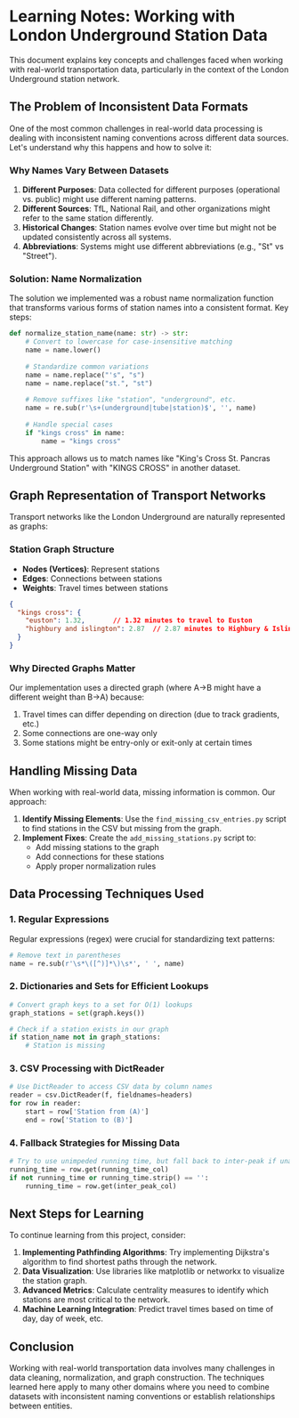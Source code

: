 # Learning Notes: Working with London Underground Station Data

This document explains key concepts and challenges faced when working with real-world transportation data, particularly in the context of the London Underground station network. 

## The Problem of Inconsistent Data Formats

One of the most common challenges in real-world data processing is dealing with inconsistent naming conventions across different data sources. Let's understand why this happens and how to solve it:

### Why Names Vary Between Datasets

1. **Different Purposes**: Data collected for different purposes (operational vs. public) might use different naming patterns.
2. **Different Sources**: TfL, National Rail, and other organizations might refer to the same station differently.
3. **Historical Changes**: Station names evolve over time but might not be updated consistently across all systems.
4. **Abbreviations**: Systems might use different abbreviations (e.g., "St" vs "Street").

### Solution: Name Normalization

The solution we implemented was a robust name normalization function that transforms various forms of station names into a consistent format. Key steps:

```python
def normalize_station_name(name: str) -> str:
    # Convert to lowercase for case-insensitive matching
    name = name.lower()
    
    # Standardize common variations
    name = name.replace("'s", "s")
    name = name.replace("st.", "st")
    
    # Remove suffixes like "station", "underground", etc.
    name = re.sub(r'\s+(underground|tube|station)$', '', name)
    
    # Handle special cases
    if "kings cross" in name:
        name = "kings cross"
```

This approach allows us to match names like "King's Cross St. Pancras Underground Station" with "KINGS CROSS" in another dataset.

## Graph Representation of Transport Networks

Transport networks like the London Underground are naturally represented as graphs:

### Station Graph Structure

- **Nodes (Vertices)**: Represent stations
- **Edges**: Connections between stations
- **Weights**: Travel times between stations

```json
{
  "kings cross": {
    "euston": 1.32,       // 1.32 minutes to travel to Euston
    "highbury and islington": 2.87  // 2.87 minutes to Highbury & Islington
  }
}
```

### Why Directed Graphs Matter

Our implementation uses a directed graph (where A→B might have a different weight than B→A) because:

1. Travel times can differ depending on direction (due to track gradients, etc.)
2. Some connections are one-way only
3. Some stations might be entry-only or exit-only at certain times

## Handling Missing Data

When working with real-world data, missing information is common. Our approach:

1. **Identify Missing Elements**: Use the `find_missing_csv_entries.py` script to find stations in the CSV but missing from the graph.
2. **Implement Fixes**: Create the `add_missing_stations.py` script to:
   - Add missing stations to the graph
   - Add connections for these stations
   - Apply proper normalization rules

## Data Processing Techniques Used

### 1. Regular Expressions

Regular expressions (regex) were crucial for standardizing text patterns:

```python
# Remove text in parentheses
name = re.sub(r'\s*\([^)]*\)\s*', ' ', name)
```

### 2. Dictionaries and Sets for Efficient Lookups

```python
# Convert graph keys to a set for O(1) lookups
graph_stations = set(graph.keys())

# Check if a station exists in our graph
if station_name not in graph_stations:
    # Station is missing
```

### 3. CSV Processing with DictReader

```python
# Use DictReader to access CSV data by column names
reader = csv.DictReader(f, fieldnames=headers)
for row in reader:
    start = row['Station from (A)']
    end = row['Station to (B)']
```

### 4. Fallback Strategies for Missing Data

```python
# Try to use unimpeded running time, but fall back to inter-peak if unavailable
running_time = row.get(running_time_col)
if not running_time or running_time.strip() == '':
    running_time = row.get(inter_peak_col)
```

## Next Steps for Learning

To continue learning from this project, consider:

1. **Implementing Pathfinding Algorithms**: Try implementing Dijkstra's algorithm to find shortest paths through the network.
2. **Data Visualization**: Use libraries like matplotlib or networkx to visualize the station graph.
3. **Advanced Metrics**: Calculate centrality measures to identify which stations are most critical to the network.
4. **Machine Learning Integration**: Predict travel times based on time of day, day of week, etc.

## Conclusion

Working with real-world transportation data involves many challenges in data cleaning, normalization, and graph construction. The techniques learned here apply to many other domains where you need to combine datasets with inconsistent naming conventions or establish relationships between entities. 